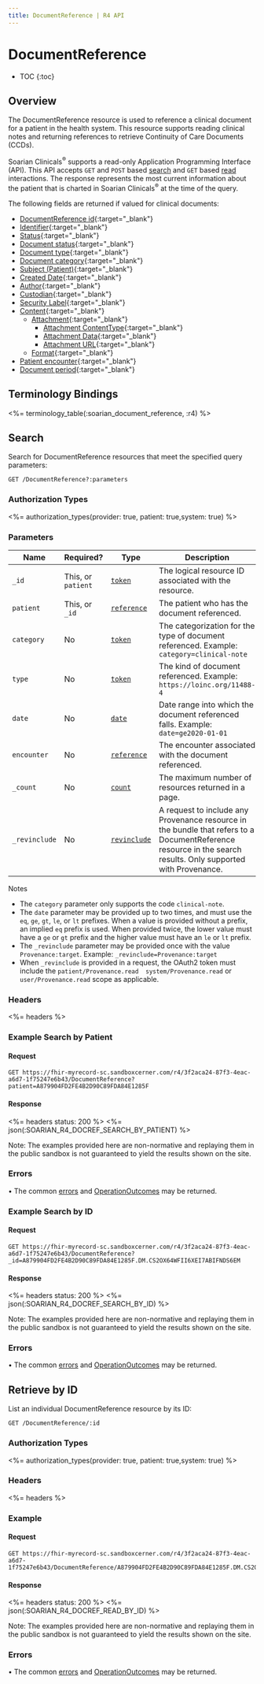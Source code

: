 ```yaml
---
title: DocumentReference | R4 API
---
```


# DocumentReference

* TOC
{:toc}

## Overview

The DocumentReference resource is used to reference a clinical document for a patient in the health system. This resource supports reading clinical notes and returning references to retrieve Continuity of Care Documents (CCDs).

Soarian Clinicals<sup>®</sup> supports a read-only Application Programming Interface (API). This API accepts `GET` and `POST` based [search] and `GET` based [read] interactions. The response represents the most current information about the patient that is charted in Soarian Clinicals<sup>®</sup> at the time of the query. 

The following fields are returned if valued for clinical documents:

* [DocumentReference id](https://hl7.org/fhir/r4/resource-definitions.html#Resource.id){:target="_blank"}
* [Identifier](https://hl7.org/fhir/R4/documentreference-definitions.html#DocumentReference.identifier){:target="_blank"}
* [Status]( https://hl7.org/fhir/r4/documentreference-definitions.html#DocumentReference.status){:target="_blank"}
* [Document status](https://hl7.org/fhir/r4/documentreference-definitions.html#DocumentReference.docStatus){:target="_blank"}
* [Document type](https://hl7.org/fhir/r4/documentreference-definitions.html#DocumentReference.type){:target="_blank"}
* [Document category](https://hl7.org/fhir/r4/documentreference-definitions.html#DocumentReference.category){:target="_blank"}
* [Subject (Patient)](https://hl7.org/fhir/r4/documentreference-definitions.html#DocumentReference.subject){:target="_blank"}
* [Created Date](https://hl7.org/fhir/r4/documentreference-definitions.html#DocumentReference.date){:target="_blank"}
* [Author](https://hl7.org/fhir/r4/documentreference-definitions.html#DocumentReference.author){:target="_blank"}
* [Custodian](https://hl7.org/fhir/R4/documentreference-definitions.html#DocumentReference.custodian){:target="_blank"}
* [Security Label](https://hl7.org/fhir/R4/documentreference-definitions.html#DocumentReference.securityLabel){:target="_blank"}
* [Content](https://hl7.org/fhir/r4/documentreference-definitions.html#DocumentReference.content){:target="_blank"}
  * [Attachment](https://hl7.org/fhir/r4/documentreference-definitions.html#DocumentReference.content.attachment){:target="_blank"}
      * [Attachment ContentType](https://hl7.org/fhir/r4/datatypes-definitions.html#Attachment.contentType){:target="_blank"}
      * [Attachment Data](https://hl7.org/fhir/R4/datatypes-definitions.html#Attachment.data){:target="_blank"}
      * [Attachment URL](https://hl7.org/fhir/r4/datatypes-definitions.html#Attachment.url){:target="_blank"}
  * [Format](https://hl7.org/fhir/r4/documentreference-definitions.html#DocumentReference.content.format){:target="_blank"}
* [Patient encounter]( https://hl7.org/fhir/r4/documentreference-definitions.html#DocumentReference.context.encounter){:target="_blank"}
* [Document period]( https://hl7.org/fhir/r4/documentreference-definitions.html#DocumentReference.context.period){:target="_blank"}


## Terminology Bindings

<%= terminology_table(:soarian_document_reference, :r4) %>

## Search

Search for DocumentReference resources that meet the specified query parameters:

    GET /DocumentReference?:parameters

### Authorization Types

<%= authorization_types(provider: true, patient: true,system: true) %>

### Parameters

 Name                     | Required?          | Type          | Description
--------------------------|--------------------|---------------|--------------------------------------------------------------------------------------------------------
 `_id`                    | This, or `patient` | [`token`]     | The logical resource ID associated with the resource.
 `patient`                | This, or `_id`     | [`reference`] | The patient who has the document referenced. 
`category`                | No                 | [`token`]     | The categorization for the type of document referenced. Example: `category=clinical-note`
`type`                    | No                 | [`token`]     | The kind of document referenced. Example: `https://loinc.org/11488-4`
`date`                    | No                 | [`date`]      | Date range into which the document referenced falls. Example: `date=ge2020-01-01`
`encounter`               | No                 | [`reference`] | The encounter associated with the document referenced. 
`_count`                  | No                 | [`count`]     | The maximum number of resources returned in a page.
`_revinclude`             | No                 | [`revinclude`]| A request to include any Provenance resource in the bundle that refers to a DocumentReference resource in the search results. Only supported with Provenance.

Notes

* The `category` parameter only supports the code `clinical-note`.
* The `date` parameter may be provided up to two times, and must use the `eq`, `ge`, `gt`, `le`, or `lt` prefixes. When a value is provided without a prefix, an implied `eq` prefix is used. When provided twice, the lower value must have a `ge` or `gt` prefix and the higher value must have an `le` or `lt` prefix.
* The `_revinclude` parameter may be provided once with the value `Provenance:target`. Example: `_revinclude=Provenance:target`
* When `_revinclude` is provided in a request, the OAuth2 token must include the `patient/Provenance.read  system/Provenance.read`  or  `user/Provenance.read` scope as applicable.


### Headers

<%= headers %>

### Example Search by Patient 

#### Request

    GET https://fhir-myrecord-sc.sandboxcerner.com/r4/3f2aca24-87f3-4eac-a6d7-1f75247e6b43/DocumentReference?patient=A879904FD2FE4B2D90C89FDA84E1285F

#### Response

<%= headers status: 200 %>
<%= json(:SOARIAN_R4_DOCREF_SEARCH_BY_PATIENT) %>

Note: The examples provided here are non-normative and replaying them in the public sandbox is not guaranteed to yield the results shown on the site.

### Errors

• The common [errors] and [OperationOutcomes] may be returned. 

### Example Search by ID

#### Request

    GET https://fhir-myrecord-sc.sandboxcerner.com/r4/3f2aca24-87f3-4eac-a6d7-1f75247e6b43/DocumentReference?_id=A879904FD2FE4B2D90C89FDA84E1285F.DM.CS2OX64WFII6XEI7ABIFNDS6EM

#### Response

<%= headers status: 200 %>
<%= json(:SOARIAN_R4_DOCREF_SEARCH_BY_ID) %>

Note: The examples provided here are non-normative and replaying them in the public sandbox is not guaranteed to yield the results shown on the site.

### Errors

• The common [errors] and [OperationOutcomes] may be returned. 

## Retrieve by ID

List an individual DocumentReference resource by its ID:

    GET /DocumentReference/:id

### Authorization Types

<%= authorization_types(provider: true, patient: true,system: true) %>

### Headers

<%= headers %>

### Example

#### Request

    GET https://fhir-myrecord-sc.sandboxcerner.com/r4/3f2aca24-87f3-4eac-a6d7-1f75247e6b43/DocumentReference/A879904FD2FE4B2D90C89FDA84E1285F.DM.CS2OX64WFII6XEI7ABIFNDS6EM

#### Response

<%= headers status: 200 %>
<%= json(:SOARIAN_R4_DOCREF_READ_BY_ID) %>

Note: The examples provided here are non-normative and replaying them in the public sandbox is not guaranteed to yield the results shown on the site.

### Errors

• The common [errors] and [OperationOutcomes] may be returned. 

[`token`]: https://hl7.org/fhir/R4/search.html#token
[`reference`]: https://hl7.org/fhir/R4/search.html#reference
[`date`]: https://hl7.org/fhir/R4/search.html#date
[`number`]: https://hl7.org/fhir/R4/search.html#number
[errors]: ../../#client-errors
[OperationOutcomes]: ../../#operation-outcomes
[Update documentation]: https://www.hl7.org/fhir/r4/http.html#update
[`count`]: https://hl7.org/fhir/r4/search.html#count
[`revinclude`]: https://hl7.org/fhir/search.html#revinclude
[search]: https://www.hl7.org/fhir/http.html#search
[read]: https://www.hl7.org/fhir/http.html#read
